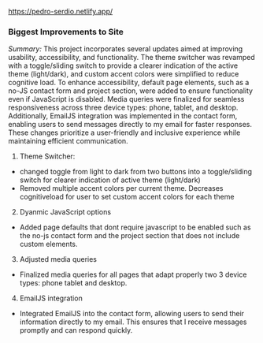 https://pedro-serdio.netlify.app/

### Biggest Improvements to Site
*Summary:*
This project incorporates several updates aimed at improving usability, accessibility, and functionality. The theme switcher was revamped with a toggle/sliding switch to provide a clearer indication of the active theme (light/dark), and custom accent colors were simplified to reduce cognitive load. To enhance accessibility, default page elements, such as a no-JS contact form and project section, were added to ensure functionality even if JavaScript is disabled. Media queries were finalized for seamless responsiveness across three device types: phone, tablet, and desktop. Additionally, EmailJS integration was implemented in the contact form, enabling users to send messages directly to my email for faster responses. These changes prioritize a user-friendly and inclusive experience while maintaining efficient communication.

1. Theme Switcher:
- changed toggle from light to dark from two buttons into a toggle/sliding switch for clearer indication of active theme (light/dark)
- Removed multiple accent colors per current theme. Decreases cognitiveload for user to set custom accent colors for each theme

2. Dyanmic JavaScript options
- Added page defaults that dont require javascript to be enabled such as the no-js contact form and the project section that does not include custom elements.

3. Adjusted media queries
- Finalized media queries for all pages that adapt properly two 3 device types: phone tablet and desktop.

4. EmailJS integration
- Integrated EmailJS into the contact form, allowing users to send their information directly to my email. This ensures that I receive messages promptly and can respond quickly.